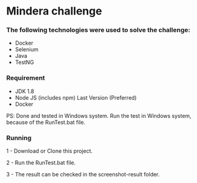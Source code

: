 # Mindera challenge

### The following technologies were used to solve the challenge:

*   Docker
*   Selenium 
*   Java
*   TestNG


### Requirement
* JDK 1.8
* Node JS (includes npm) Last Version (Preferred)
* Docker

PS: Done and tested in Windows system. Run the test in Windows system, because of the RunTest.bat file.


### Running 
1 - Download or Clone this project.

2 - Run the RunTest.bat file.

3 - The result can be checked in the screenshot-result folder.

